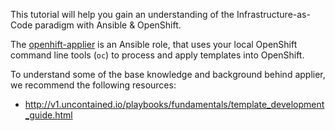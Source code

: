 This tutorial will help you gain an understanding of the Infrastructure-as-Code paradigm with Ansible & OpenShift.
 
The [openhift-applier](https://github.com/redhat-cop/openshift-applier.git) is an Ansible role, that uses your local OpenShift command line tools (`oc`) to process and apply templates into OpenShift.

To understand some of the base knowledge and background behind applier, we recommend the following resources:

- http://v1.uncontained.io/playbooks/fundamentals/template_development_guide.html
